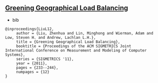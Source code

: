 [Greening Geographical Load Balancing](http://dl.acm.org/citation.cfm?id=1993767)
---

- bib
```
@inproceedings{LiuL12,
     author = {Liu, Zhenhua and Lin, Minghong and Wierman, Adam and Low, Steven H. and Andrew, Lachlan L.H.},
     title = {Greening Geographical Load Balancing},
     booktitle = {Proceedings of the ACM SIGMETRICS Joint International Conference on Measurement and Modeling of Computer Systems},
     series = {SIGMETRICS '11},
     year = {2011},
     pages = {233--244},
     numpages = {12}
} 
```

